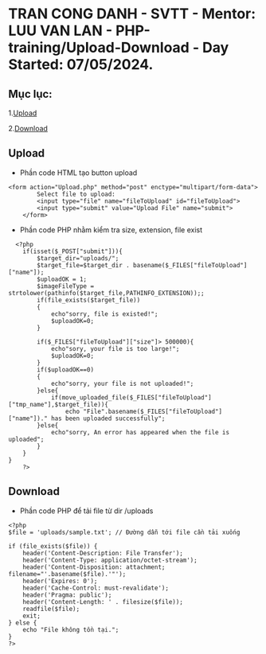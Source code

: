 # TRAN CONG DANH - SVTT - Mentor: LUU VAN LAN - PHP-training/Upload-Download - Day Started: 07/05/2024.
## Mục lục:
1.[Upload](#upload)

2.[Download](#download)

## Upload

- Phần code HTML tạo button upload

```
<form action="Upload.php" method="post" enctype="multipart/form-data">
        Select file to upload:
        <input type="file" name="fileToUpload" id="fileToUpload">
        <input type="submit" value="Upload File" name="submit">
    </form>
```
- Phần code PHP nhằm kiểm tra size, extension, file exist
```
  <?php
    if(isset($_POST["submit"])){
        $target_dir="uploads/";
        $target_file=$target_dir . basename($_FILES["fileToUpload"]["name"]);
        $uploadOK = 1;
        $imageFileType = strtolower(pathinfo($target_file,PATHINFO_EXTENSION));;
        if(file_exists($target_file))
        {
            echo"sorry, file is existed!";
            $uploadOK=0;
        }

        if($_FILES["fileToUpload"]["size"]> 500000){
            echo"sory, your file is too large!";
            $uploadOK=0;
        }
        if($uploadOK==0)
        {
            echo"sorry, your file is not uploaded!";
        }else{
            if(move_uploaded_file($_FILES["fileToUpload"]["tmp_name"],$target_file)){
                echo "File".basename($_FILES["fileToUpload"]["name"])." has been uploaded successfully";
        }else{
            echo"sorry, An error has appeared when the file is uploaded";
        }
    }   
}
    ?>
```
## Download
- Phần code PHP để tải file từ dir /uploads
```
<?php
$file = 'uploads/sample.txt'; // Đường dẫn tới file cần tải xuống

if (file_exists($file)) {
    header('Content-Description: File Transfer');
    header('Content-Type: application/octet-stream');
    header('Content-Disposition: attachment; filename="'.basename($file).'"');
    header('Expires: 0');
    header('Cache-Control: must-revalidate');
    header('Pragma: public');
    header('Content-Length: ' . filesize($file));
    readfile($file);
    exit;
} else {
    echo "File không tồn tại.";
}
?>

```

